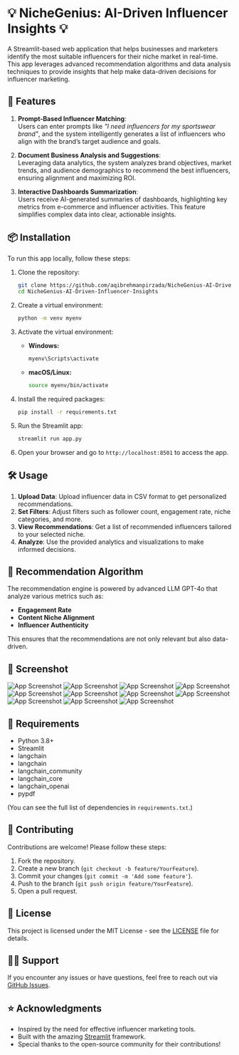 # 💡 NicheGenius: AI-Driven Influencer Insights 💡

A Streamlit-based web application that helps businesses and marketers identify the most suitable influencers for their niche market in real-time. This app leverages advanced recommendation algorithms and data analysis techniques to provide insights that help make data-driven decisions for influencer marketing.

## 🚀 Features
1. **Prompt-Based Influencer Matching**:  
   Users can enter prompts like _"I need influencers for my sportswear brand"_, and the system intelligently generates a list of influencers who align with the brand’s target audience and goals.

2. **Document Business Analysis and Suggestions**:  
   Leveraging data analytics, the system analyzes brand objectives, market trends, and audience demographics to recommend the best influencers, ensuring alignment and maximizing ROI.

3. **Interactive Dashboards Summarization**:  
   Users receive AI-generated summaries of dashboards, highlighting key metrics from e-commerce and influencer activities. This feature simplifies complex data into clear, actionable insights.

## 📦 Installation

To run this app locally, follow these steps:

1. Clone the repository:

   ```bash
   git clone https://github.com/aqibrehmanpirzada/NicheGenius-AI-Driven-Influencer-Insights.git
   cd NicheGenius-AI-Driven-Influencer-Insights
   ```

2. Create a virtual environment:

   ```bash
   python -m venv myenv
   ```

3. Activate the virtual environment:

   - **Windows:**
     ```bash
     myenv\Scripts\activate
     ```
   - **macOS/Linux:**
     ```bash
     source myenv/bin/activate
     ```

4. Install the required packages:

   ```bash
   pip install -r requirements.txt
   ```

5. Run the Streamlit app:

   ```bash
   streamlit run app.py
   ```

6. Open your browser and go to `http://localhost:8501` to access the app.

## 🛠 Usage

1. **Upload Data**: Upload influencer data in CSV format to get personalized recommendations.
2. **Set Filters**: Adjust filters such as follower count, engagement rate, niche categories, and more.
3. **View Recommendations**: Get a list of recommended influencers tailored to your selected niche.
4. **Analyze**: Use the provided analytics and visualizations to make informed decisions.

## 🧠 Recommendation Algorithm

The recommendation engine is powered by advanced LLM GPT-4o that analyze various metrics such as:

- **Engagement Rate**
- **Content Niche Alignment**
- **Influencer Authenticity**
  
This ensures that the recommendations are not only relevant but also data-driven.

## 🎨 Screenshot

![App Screenshot](Results/1.png)
![App Screenshot](Results/2.png)
![App Screenshot](Results/3.png)
![App Screenshot](Results/6.png)
![App Screenshot](Results/7.png)
![App Screenshot](Results/8.png)
![App Screenshot](Results/9.png)
![App Screenshot](Results/10.png)
![App Screenshot](Results/11.png)
![App Screenshot](Results/12.png)
![App Screenshot](Results/13.png)

## 📝 Requirements

- Python 3.8+
- Streamlit 
- langchain
- langchain
- langchain_community
- langchain_core
- langchain_openai
- pypdf

(You can see the full list of dependencies in `requirements.txt`.)

## 🤝 Contributing

Contributions are welcome! Please follow these steps:

1. Fork the repository.
2. Create a new branch (`git checkout -b feature/YourFeature`).
3. Commit your changes (`git commit -m 'Add some feature'`).
4. Push to the branch (`git push origin feature/YourFeature`).
5. Open a pull request.

## 📄 License

This project is licensed under the MIT License - see the [LICENSE](LICENSE) file for details.

## 🙋‍♂️ Support

If you encounter any issues or have questions, feel free to reach out via [GitHub Issues](https://github.com/aqibrehmanpirzada/Realtime-Influencer-Recommendation-System-Using-GPT-4o/issues).

## ⭐ Acknowledgments

- Inspired by the need for effective influencer marketing tools.
- Built with the amazing [Streamlit](https://streamlit.io) framework.
- Special thanks to the open-source community for their contributions!
